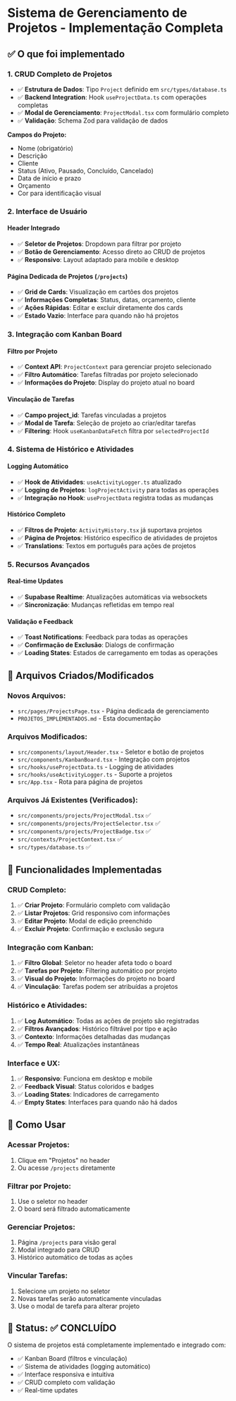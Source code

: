 # Sistema de Gerenciamento de Projetos - Implementação Completa

## ✅ O que foi implementado

### 1. **CRUD Completo de Projetos**
- ✅ **Estrutura de Dados**: Tipo `Project` definido em `src/types/database.ts`
- ✅ **Backend Integration**: Hook `useProjectData.ts` com operações completas
- ✅ **Modal de Gerenciamento**: `ProjectModal.tsx` com formulário completo
- ✅ **Validação**: Schema Zod para validação de dados

**Campos do Projeto:**
- Nome (obrigatório)
- Descrição
- Cliente
- Status (Ativo, Pausado, Concluído, Cancelado)
- Data de início e prazo
- Orçamento
- Cor para identificação visual

### 2. **Interface de Usuário**

#### **Header Integrado**
- ✅ **Seletor de Projetos**: Dropdown para filtrar por projeto
- ✅ **Botão de Gerenciamento**: Acesso direto ao CRUD de projetos
- ✅ **Responsivo**: Layout adaptado para mobile e desktop

#### **Página Dedicada de Projetos** (`/projects`)
- ✅ **Grid de Cards**: Visualização em cartões dos projetos
- ✅ **Informações Completas**: Status, datas, orçamento, cliente
- ✅ **Ações Rápidas**: Editar e excluir diretamente dos cards
- ✅ **Estado Vazio**: Interface para quando não há projetos

### 3. **Integração com Kanban Board**

#### **Filtro por Projeto**
- ✅ **Context API**: `ProjectContext` para gerenciar projeto selecionado
- ✅ **Filtro Automático**: Tarefas filtradas por projeto selecionado
- ✅ **Informações do Projeto**: Display do projeto atual no board

#### **Vinculação de Tarefas**
- ✅ **Campo project_id**: Tarefas vinculadas a projetos
- ✅ **Modal de Tarefa**: Seleção de projeto ao criar/editar tarefas
- ✅ **Filtering**: Hook `useKanbanDataFetch` filtra por `selectedProjectId`

### 4. **Sistema de Histórico e Atividades**

#### **Logging Automático**
- ✅ **Hook de Atividades**: `useActivityLogger.ts` atualizado
- ✅ **Logging de Projetos**: `logProjectActivity` para todas as operações
- ✅ **Integração no Hook**: `useProjectData` registra todas as mudanças

#### **Histórico Completo**
- ✅ **Filtros de Projeto**: `ActivityHistory.tsx` já suportava projetos
- ✅ **Página de Projetos**: Histórico específico de atividades de projetos
- ✅ **Translations**: Textos em português para ações de projetos

### 5. **Recursos Avançados**

#### **Real-time Updates**
- ✅ **Supabase Realtime**: Atualizações automáticas via websockets
- ✅ **Sincronização**: Mudanças refletidas em tempo real

#### **Validação e Feedback**
- ✅ **Toast Notifications**: Feedback para todas as operações
- ✅ **Confirmação de Exclusão**: Dialogs de confirmação
- ✅ **Loading States**: Estados de carregamento em todas as operações

## 🔧 Arquivos Criados/Modificados

### **Novos Arquivos:**
- `src/pages/ProjectsPage.tsx` - Página dedicada de gerenciamento
- `PROJETOS_IMPLEMENTADOS.md` - Esta documentação

### **Arquivos Modificados:**
- `src/components/layout/Header.tsx` - Seletor e botão de projetos
- `src/components/KanbanBoard.tsx` - Integração com projetos
- `src/hooks/useProjectData.ts` - Logging de atividades
- `src/hooks/useActivityLogger.ts` - Suporte a projetos
- `src/App.tsx` - Rota para página de projetos

### **Arquivos Já Existentes (Verificados):**
- `src/components/projects/ProjectModal.tsx` ✅
- `src/components/projects/ProjectSelector.tsx` ✅
- `src/components/projects/ProjectBadge.tsx` ✅
- `src/contexts/ProjectContext.tsx` ✅
- `src/types/database.ts` ✅

## 🎯 Funcionalidades Implementadas

### **CRUD Completo:**
1. ✅ **Criar Projeto**: Formulário completo com validação
2. ✅ **Listar Projetos**: Grid responsivo com informações
3. ✅ **Editar Projeto**: Modal de edição preenchido
4. ✅ **Excluir Projeto**: Confirmação e exclusão segura

### **Integração com Kanban:**
1. ✅ **Filtro Global**: Seletor no header afeta todo o board
2. ✅ **Tarefas por Projeto**: Filtering automático por projeto
3. ✅ **Visual do Projeto**: Informações do projeto no board
4. ✅ **Vinculação**: Tarefas podem ser atribuídas a projetos

### **Histórico e Atividades:**
1. ✅ **Log Automático**: Todas as ações de projeto são registradas
2. ✅ **Filtros Avançados**: Histórico filtrável por tipo e ação
3. ✅ **Contexto**: Informações detalhadas das mudanças
4. ✅ **Tempo Real**: Atualizações instantâneas

### **Interface e UX:**
1. ✅ **Responsivo**: Funciona em desktop e mobile
2. ✅ **Feedback Visual**: Status coloridos e badges
3. ✅ **Loading States**: Indicadores de carregamento
4. ✅ **Empty States**: Interfaces para quando não há dados

## 🚀 Como Usar

### **Acessar Projetos:**
1. Clique em "Projetos" no header
2. Ou acesse `/projects` diretamente

### **Filtrar por Projeto:**
1. Use o seletor no header
2. O board será filtrado automaticamente

### **Gerenciar Projetos:**
1. Página `/projects` para visão geral
2. Modal integrado para CRUD
3. Histórico automático de todas as ações

### **Vincular Tarefas:**
1. Selecione um projeto no seletor
2. Novas tarefas serão automaticamente vinculadas
3. Use o modal de tarefa para alterar projeto

## 📝 Status: ✅ CONCLUÍDO

O sistema de projetos está completamente implementado e integrado com:
- ✅ Kanban Board (filtros e vinculação)
- ✅ Sistema de atividades (logging automático)
- ✅ Interface responsiva e intuitiva
- ✅ CRUD completo com validação
- ✅ Real-time updates